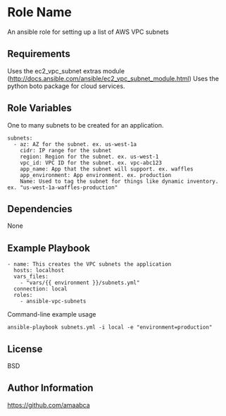 Role Name
=========

An ansible role for setting up a list of AWS VPC subnets

Requirements
------------

Uses the ec2_vpc_subnet extras module (http://docs.ansible.com/ansible/ec2_vpc_subnet_module.html)
Uses the python boto package for cloud services.

Role Variables
--------------

One to many subnets to be created for an application.

```
subnets:
  - az: AZ for the subnet. ex. us-west-1a
    cidr: IP range for the subnet
    region: Region for the subnet. ex. us-west-1
    vpc_id: VPC ID for the subnet. ex. vpc-abc123
    app_name: App that the subnet will support. ex. waffles
    app_environment: App environment. ex. production
    Name: Used to tag the subnet for things like dynamic inventory. ex. "us-west-1a-waffles-production"
```

Dependencies
------------

None

Example Playbook
----------------


```
- name: This creates the VPC subnets the application
  hosts: localhost
  vars_files:
    - "vars/{{ environment }}/subnets.yml"
  connection: local
  roles:
    - ansible-vpc-subnets
```

Command-line example usage

```ansible-playbook subnets.yml -i local -e "environment=production"```

License
-------

BSD

Author Information
------------------

https://github.com/amaabca
